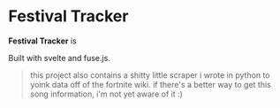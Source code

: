 # Festival Tracker

**Festival Tracker** is 

Built with svelte and fuse.js.

> this project also contains a shitty little scraper i wrote in python to
> yoink data off of the fortnite wiki. if there's a better way to get this song information,
> i'm not yet aware of it :)